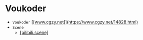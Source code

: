 # Voukoder
* `Voukoder` [[www.cgzy.net]](https://www.cgzy.net/14828.html)
* `Scene`
    * [[bilibili.scene]](bilibili.scene)